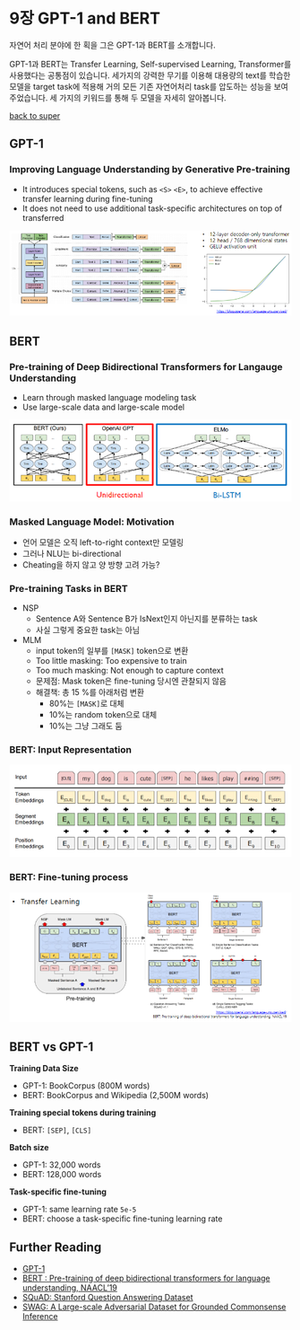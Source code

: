 # 9장 GPT-1 and BERT

자연어 처리 분야에 한 획을 그은 GPT-1과 BERT를 소개합니다.

GPT-1과 BERT는 Transfer Learning, Self-supervised Learning, Transformer를 사용했다는 공통점이 있습니다. 세가지의 강력한 무기를 이용해 대용량의 text를 학습한 모델을 target task에 적용해 거의 모든 기존 자연어처리 task를 압도하는 성능을 보여주었습니다. 세 가지의 키워드를 통해 두 모델을 자세히 알아봅니다.

[back to super](https://github.com/jinmang2/boostcamp_ai_tech_2/tree/main/u-stage/nlp)

## GPT-1

### Improving Language Understanding by Generative Pre-training

- It introduces special tokens, such as `<S>` `<E>`, to achieve effective transfer learning during fine-tuning
- It does not need to use additional task-specific architectures on top of transferred

![img](../../../assets/img/u-stage/nlp_09_01.PNG)

## BERT

### Pre-training of Deep Bidirectional Transformers for Langauge Understanding

- Learn through masked language modeling task
- Use large-scale data and large-scale model

![img](../../../assets/img/u-stage/nlp_09_02.PNG)

### Masked Language Model: Motivation
- 언어 모델은 오직 left-to-right context만 모델링
- 그러나 NLU는 bi-directional
- Cheating을 하지 않고 양 방향 고려 가능?


### Pre-training Tasks in BERT
- NSP
    - Sentence A와 Sentence B가 IsNext인지 아닌지를 분류하는 task
    - 사실 그렇게 중요한 task는 아님
- MLM
    - input token의 일부를 `[MASK]` token으로 변환
    - Too little masking: Too expensive to train
    - Too much masking: Not enough to capture context
    - 문제점: Mask token은 fine-tuning 당시엔 관찰되지 않음
    - 해결책: 총 15 %를 아래처럼 변환
        - 80%는 `[MASK]`로 대체
        - 10%는 random token으로 대체
        - 10%는 그냥 그래도 둠

### BERT: Input Representation

![img](../../../assets/img/u-stage/nlp_09_03.PNG)

### BERT: Fine-tuning process

![img](../../../assets/img/u-stage/nlp_09_04.PNG)

## BERT vs GPT-1

**Training Data Size**

- GPT-1: BookCorpus (800M words)
- BERT: BookCorpus and Wikipedia (2,500M words)

**Training special tokens during training**
- BERT: `[SEP]`, `[CLS]`

**Batch size**
- GPT-1: 32,000 words
- BERT: 128,000 words

**Task-specific fine-tuning**
- GPT-1: same learning rate `5e-5`
- BERT: choose a task-specific fine-tuning learning rate


## Further Reading
- [GPT-1](https://openai.com/blog/language-unsupervised/)
- [BERT : Pre-training of deep bidirectional transformers for language understanding, NAACL’19](https://arxiv.org/abs/1810.04805)
- [SQuAD: Stanford Question Answering Dataset](https://rajpurkar.github.io/SQuAD-explorer/)
- [SWAG: A Large-scale Adversarial Dataset for Grounded Commonsense Inference](https://leaderboard.allenai.org/swag/submissions/public)
